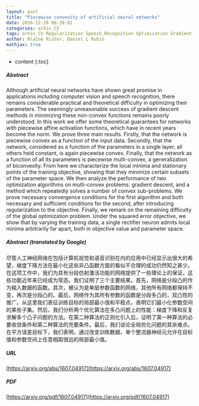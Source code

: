 ```yaml
---
layout: post
title: "Piecewise convexity of artificial neural networks"
date: 2016-12-28 06:39:01
categories: arXiv_CV
tags: arXiv_CV Regularization Speech_Recognition Optimization Gradient_Descent Recognition
author: Blaine Rister, Daniel L Rubin
mathjax: true
---
```


* content
{:toc}

##### Abstract
Although artificial neural networks have shown great promise in applications including computer vision and speech recognition, there remains considerable practical and theoretical difficulty in optimizing their parameters. The seemingly unreasonable success of gradient descent methods in minimizing these non-convex functions remains poorly understood. In this work we offer some theoretical guarantees for networks with piecewise affine activation functions, which have in recent years become the norm. We prove three main results. Firstly, that the network is piecewise convex as a function of the input data. Secondly, that the network, considered as a function of the parameters in a single layer, all others held constant, is again piecewise convex. Finally, that the network as a function of all its parameters is piecewise multi-convex, a generalization of biconvexity. From here we characterize the local minima and stationary points of the training objective, showing that they minimize certain subsets of the parameter space. We then analyze the performance of two optimization algorithms on multi-convex problems: gradient descent, and a method which repeatedly solves a number of convex sub-problems. We prove necessary convergence conditions for the first algorithm and both necessary and sufficient conditions for the second, after introducing regularization to the objective. Finally, we remark on the remaining difficulty of the global optimization problem. Under the squared error objective, we show that by varying the training data, a single rectifier neuron admits local minima arbitrarily far apart, both in objective value and parameter space.

##### Abstract (translated by Google)
尽管人工神经网络在包括计算机视觉和语音识别在内的应用中已经显示出很大的希望，梯度下降方法在最小化这些非凸函数方面的看似不合理的成功仍然知之甚少。在这项工作中，我们为具有分段仿射激活功能的网络提供了一些理论上的保证，这些功能近年来已经成为常态。我们证明了三个主要结果。首先，网络是分段凸的作为输入数据的函数。其次，被认为是单层参数函数的网络，其他所有网络都保持不变，再次是分段凸的。最后，网络作为其所有参数的函数是分段多凸的，双凸性的推广。从这里我们表征训练目标的局部最小值和平稳点，表明它们最小化参数空间的某些子集。然后，我们分析两个优化算法在多凸问题上的性能：梯度下降和反复求解多个凸子问题的方法。在第二种算法的正则化引入后，证明了第一种算法的必要收敛条件和第二种算法的充要条件。最后，我们谈论全局优化问题的其余难点。在平方误差目标下，我们表明，通过改变训练数据，单个整流器神经元允许在目标值和参数空间上任意相距很远的局部最小值。

##### URL
[https://arxiv.org/abs/1607.04917](https://arxiv.org/abs/1607.04917)

##### PDF
[https://arxiv.org/pdf/1607.04917](https://arxiv.org/pdf/1607.04917)

